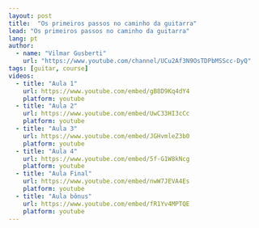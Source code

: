 ```yaml
---
layout: post
title:  "Os primeiros passos no caminho da guitarra"
lead: "Os primeiros passos no caminho da guitarra"
lang: pt
author:
  - name: "Vilmar Gusberti"
    url: "https://www.youtube.com/channel/UCu2Af3N9OsTDPbMSScc-DyQ"
tags: [guitar, course]
videos:
  - title: "Aula 1"
    url: https://www.youtube.com/embed/gB8D9Kq4dY4
    platform: youtube
  - title: "Aula 2"
    url: https://www.youtube.com/embed/UwC33HI3cCc
    platform: youtube
  - title: "Aula 3"
    url: https://www.youtube.com/embed/JGHvmleZ3b0
    platform: youtube
  - title: "Aula 4"
    url: https://www.youtube.com/embed/5f-G1W8kNcg
    platform: youtube
  - title: "Aula Final"
    url: https://www.youtube.com/embed/nwW7JEVA4Es
    platform: youtube
  - title: "Aula bônus"
    url: https://www.youtube.com/embed/fR1Yv4MPTQE
    platform: youtube
---
```


